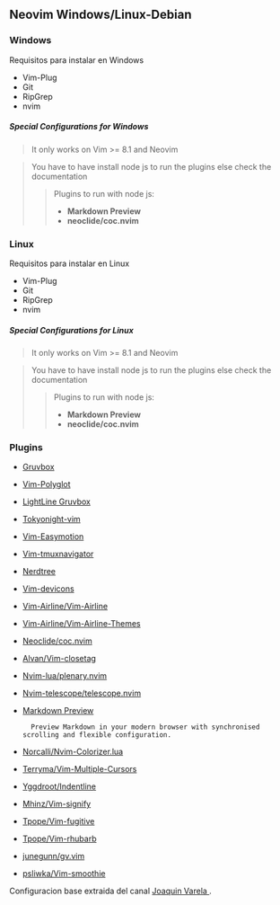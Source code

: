 ## Neovim Windows/Linux-Debian

### Windows
Requisitos para instalar en Windows 

* Vim-Plug
* Git
* RipGrep
* nvim

##### Special Configurations for Windows 
> It only works on Vim >= 8.1 and Neovim

> You have to have install node js to run the plugins else check the documentation
>> Plugins to run with node js:
>> *  **Markdown Preview**
>> * **neoclide/coc.nvim**

### Linux
Requisitos para instalar en Linux
* Vim-Plug
* Git
* RipGrep
* nvim


##### Special Configurations for Linux 
> It only works on Vim >= 8.1 and Neovim

> You have to have install node js to run the plugins else check the documentation
>> Plugins to run with node js:
>> *  **Markdown Preview**
>> * **neoclide/coc.nvim**

### Plugins
* [Gruvbox]()
* [Vim-Polyglot]()
* [LightLine Gruvbox]()
* [Tokyonight-vim]()
* [Vim-Easymotion]()
* [Vim-tmuxnavigator]()
* [Nerdtree]()
* [Vim-devicons]()
* [Vim-Airline/Vim-Airline]()
* [Vim-Airline/Vim-Airline-Themes]()
* [Neoclide/coc.nvim]()
* [Alvan/Vim-closetag]()
* [Nvim-lua/plenary.nvim]()
* [Nvim-telescope/telescope.nvim]()
* [Markdown Preview](https://github.com/iamcco/markdown-preview.nvim/blob/master/README.md)

        Preview Markdown in your modern browser with synchronised scrolling and flexible configuration.

* [Norcalli/Nvim-Colorizer.lua]()
* [Terryma/Vim-Multiple-Cursors]()
* [Yggdroot/Indentline]()
* [Mhinz/Vim-signify]()
* [Tpope/Vim-fugitive]()
* [Tpope/Vim-rhubarb]()
* [junegunn/gv.vim]()
* [psliwka/Vim-smoothie]()

Configuracion base extraida del canal [Joaquin Varela ](https://www.youtube.com/channel/UCw1Ipy5_P1OL0zUJMfYC7-A).
